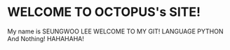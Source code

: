 # WELCOME TO OCTOPUS's SITE!
 My name is SEUNGWOO LEE
 WELCOME TO MY GIT!
 LANGUAGE
 PYTHON
 And Nothing! HAHAHAHA!
